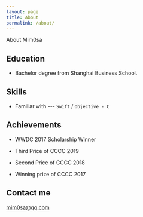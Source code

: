```yaml
---
layout: page
title: About
permalink: /about/
---
```


About Mim0sa

## Education

* Bachelor degree from Shanghai Business School.

## Skills

* Familiar with --- `Swift` / `Objective - C` 
    
## Achievements


* WWDC 2017 Scholarship Winner

* Third Price of CCCC 2019

* Second Price of CCCC 2018

* Winning prize of CCCC 2017

## Contact me

[mim0sa@qq.com](mailto:mim0sa@qq.com)